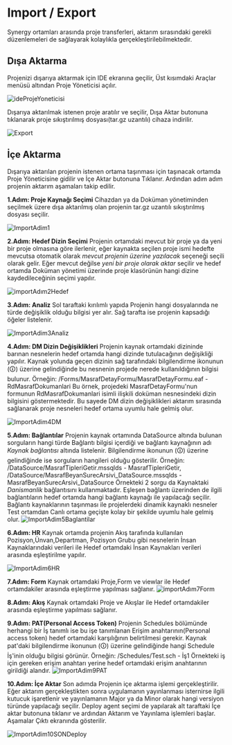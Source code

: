 ﻿# Import / Export
Synergy ortamları arasında proje transferleri, aktarım sırasındaki gerekli düzenlemeleri de sağlayarak kolaylıkla gerçekleştirilebilmektedir.

## Dışa Aktarma
Projenizi dışarıya aktarmak için IDE ekranına geçilir, Üst kısımdaki Araçlar menüsü altından Proje Yöneticisi açılır.

![ideProjeYoneticisi](https://docsbimser.blob.core.windows.net/imagecontainer/ideProjeYoneticisi-1e13faaa-6512-4e91-8c34-67f577da41f2.png)

 Dışarıya aktarılmak istenen proje aratılır ve seçilir, Dışa Aktar butonuna tıklanarak proje sıkıştırılmış dosyası(tar.gz uzantılı) cihaza indirilir.
 
![Export](https://docsbimser.blob.core.windows.net/imagecontainer/Export-43c2332b-a75f-4b48-9de2-73f0c2c0511a.png)

## İçe Aktarma
 Dışarıya aktarılan projenin istenen ortama taşınması için taşınacak ortamda Proje Yöneticisine gidilir ve İçe Aktar butonuna Tıklanır. Ardından adım adım projenin aktarım aşamaları takip edilir.

**1.Adım: Proje Kaynağı Seçimi**
Cihazdan ya da Doküman yönetiminden seçilmek üzere dışa aktarılmış olan projenin tar.gz uzantılı sıkıştırılmış dosyası seçilir.

![ImportAdim1](https://docsbimser.blob.core.windows.net/imagecontainer/Import1-dd42ab83-ecb9-4e5b-89be-ab6a29fb2639.png)
 
**2.Adım: Hedef Dizin Seçimi**
 Projenin ortamdaki mevcut bir proje ya da yeni bir proje olmasına göre ilerlenir, eğer kaynakta seçilen proje ismi hedefte mevcutsa otomatik olarak *mevcut projenin üzerine yazılacak* seçeneği seçili olarak gelir. Eğer mevcut değilse *yeni bir proje olarak aktar* seçilir ve hedef ortamda Doküman yönetimi üzerinde proje klasörünün hangi dizine kaydedileceğinin seçimi yapılır.
 
![importAdım2Hedef](https://docsbimser.blob.core.windows.net/imagecontainer/importAd%C4%B1m2Hedef-c5ed09e1-4463-4a4b-a016-ae9db1270e61.png)
 
**3.Adım: Analiz**
Sol taraftaki kırılımlı yapıda Projenin hangi dosyalarında ne türde değişiklik olduğu bilgisi yer alır. Sağ tarafta ise projenin kapsadığı öğeler listelenir.

![ImportAdim3Analiz](https://docsbimser.blob.core.windows.net/imagecontainer/ImportAdim3Analiz-b1b9e768-d2a8-4153-bff4-d3552558a5db.png)

**4.Adım: DM Dizin Değişiklikleri**
Projenin kaynak ortamdaki dizininde barınan nesnelerin hedef ortamda hangi dizinde tutulacağının değişikliği yapılır. Kaynak yolunda geçen dizinin sağ tarafındaki bilgilendirme ikonunun (🛈) üzerine gelindiğinde bu nesnenin projede nerede kullanıldığının bilgisi bulunur. 
Örneğin: /Forms/MasrafDetayFormu/MasrafDetayFormu.eaf - RdMasrafDokumanlari 
Bu örnek, projedeki MasrafDetayFormu'nun formunun RdMasrafDokumanlari isimli ilişkili doküman nesnesindeki dizin bilgisini göstermektedir. 
Bu sayede DM dizin değişiklikleri aktarım sırasında sağlanarak proje nesneleri hedef ortama uyumlu hale gelmiş olur. 

![ImportAdim4DM](https://docsbimser.blob.core.windows.net/imagecontainer/ImportAdim4DM-062c5a7a-35d5-4f36-90a4-df2739c31e27.png)

**5.Adım: Bağlantılar**
Projenin kaynak ortamında DataSource altında bulunan sorguların hangi türde Bağlantı bilgisi içerdiği ve bağlantı kaynağının adı *Kaynak bağlantısı* altında listelenir. Bilgilendirme ikonunun (🛈) üzerine gelindiğinde ise sorguların hangileri olduğu gösterilir. 
Örneğin: /DataSource/MasrafTipleriGetir.mssqlds - MasrafTipleriGetir, /DataSource/MasrafBeyanSurecArsivi_DataSource.mssqlds - MasrafBeyanSurecArsivi_DataSource
Örnekteki 2 sorgu da Kaynaktaki *Danismanlik* bağlantısını kullanmaktadır.
Eşleşen bağlantı üzerinden de ilgili bağlantıların hedef ortamda hangi bağlantı kaynağı ile yapılacağı seçilir. 
Bağlantı kaynaklarının taşınması ile projelerdeki dinamik kaynaklı nesneler Test ortamdan Canlı ortama geçişte kolay bir şekilde uyumlu hale gelmiş olur.
![ImportAdim5Baglantilar](https://docsbimser.blob.core.windows.net/imagecontainer/ImportAdim5Baglantilar-f15056cf-45a5-458f-8575-3dca6a9c009d.png)

**6.Adım: HR**
Kaynak ortamda projenin Akış tarafında kullanılan Pozisyon,Ünvan,Departman, Pozisyon Grubu gibi nesnelerin İnsan Kaynaklarındaki verileri ile Hedef ortamdaki İnsan Kaynakları verileri arasında eşleştirilme yapılır.

![ImportAdim6HR](https://docsbimser.blob.core.windows.net/imagecontainer/ImportAdim6HR-bd12a4d4-d85b-47ab-b064-ab60f5d3f3e8.png)
 
 **7.Adım: Form**
 Kaynak ortamdaki Proje,Form ve viewlar ile Hedef ortamdakiler arasında eşleştirme yapılması sağlanır.
 ![importAdım7Form](https://docsbimser.blob.core.windows.net/imagecontainer/importAd%C4%B1m7Form-342564d4-f7d2-4179-b61b-42088d9c1b1a.png)

**8.Adım:  Akış**
 Kaynak ortamdaki Proje ve Akışlar ile Hedef ortamdakiler arasında eşleştirme yapılması sağlanır.

**9.Adım: PAT(Personal Access Token)**
Projenin Schedules bölümünde herhangi bir İş tanımlı ise bu işe tanımlanan Erişim anahtarının(Personal access token) hedef ortamdaki karşılığının belirtilmesi gerekir. Kaynak pat'daki bilgilendirme ikonunun (🛈) üzerine gelindiğinde hangi Schedule İş'inin olduğu bilgisi görünür.
Örneğin: /Schedules/Test.sch - İş1
Örnekteki iş için gereken erişim anahtarı yerine hedef ortamdaki erişim anahtarının girildiği alandır.
![ImportAdim9PAT](https://docsbimser.blob.core.windows.net/imagecontainer/ImportAdim9PAT-a3c06857-6990-453c-b195-50f5d6bd3cb6.png)

**10.Adım: İçe Aktar**
Son adımda Projenin içe aktarma işlemi gerçekleştirilir. Eğer aktarım gerçekleştikten sonra uygulamanın yayınlanması isternirse ilgili kutucuk işaretlenir ve yayınlamanın Major ya da Minor olarak hangi versiyon türünde yapılacağı seçilir. Deploy agent seçimi de yapılarak alt taraftaki İçe aktar butonuna tıklanır ve ardından Aktarım ve Yayınlama işlemleri başlar. Aşamalar Çıktı ekranında gösterilir.

![ImportAdim10SONDeploy](https://docsbimser.blob.core.windows.net/imagecontainer/ImportAdim10SONDeploy-a12b5f7e-341b-46c3-8d2f-264dd1166015.png) 
